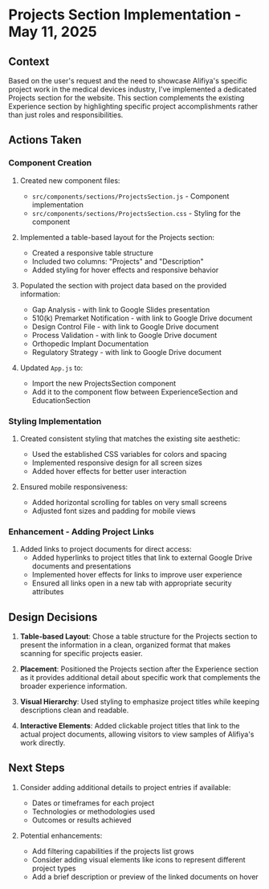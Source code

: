 # Projects Section Implementation - May 11, 2025

## Context
Based on the user's request and the need to showcase Alifiya's specific project work in the medical devices industry, I've implemented a dedicated Projects section for the website. This section complements the existing Experience section by highlighting specific project accomplishments rather than just roles and responsibilities.

## Actions Taken

### Component Creation
1. Created new component files:
   - `src/components/sections/ProjectsSection.js` - Component implementation
   - `src/components/sections/ProjectsSection.css` - Styling for the component

2. Implemented a table-based layout for the Projects section:
   - Created a responsive table structure
   - Included two columns: "Projects" and "Description"
   - Added styling for hover effects and responsive behavior

3. Populated the section with project data based on the provided information:
   - Gap Analysis - with link to Google Slides presentation
   - 510(k) Premarket Notification - with link to Google Drive document
   - Design Control File - with link to Google Drive document
   - Process Validation - with link to Google Drive document
   - Orthopedic Implant Documentation
   - Regulatory Strategy - with link to Google Drive document

4. Updated `App.js` to:
   - Import the new ProjectsSection component
   - Add it to the component flow between ExperienceSection and EducationSection

### Styling Implementation
1. Created consistent styling that matches the existing site aesthetic:
   - Used the established CSS variables for colors and spacing
   - Implemented responsive design for all screen sizes
   - Added hover effects for better user interaction

2. Ensured mobile responsiveness:
   - Added horizontal scrolling for tables on very small screens
   - Adjusted font sizes and padding for mobile views

### Enhancement - Adding Project Links
1. Added links to project documents for direct access:
   - Added hyperlinks to project titles that link to external Google Drive documents and presentations
   - Implemented hover effects for links to improve user experience
   - Ensured all links open in a new tab with appropriate security attributes

## Design Decisions
1. **Table-based Layout**: Chose a table structure for the Projects section to present the information in a clean, organized format that makes scanning for specific projects easier.

2. **Placement**: Positioned the Projects section after the Experience section as it provides additional detail about specific work that complements the broader experience information.

3. **Visual Hierarchy**: Used styling to emphasize project titles while keeping descriptions clean and readable.

4. **Interactive Elements**: Added clickable project titles that link to the actual project documents, allowing visitors to view samples of Alifiya's work directly.

## Next Steps
1. Consider adding additional details to project entries if available:
   - Dates or timeframes for each project
   - Technologies or methodologies used
   - Outcomes or results achieved

2. Potential enhancements:
   - Add filtering capabilities if the projects list grows
   - Consider adding visual elements like icons to represent different project types
   - Add a brief description or preview of the linked documents on hover
